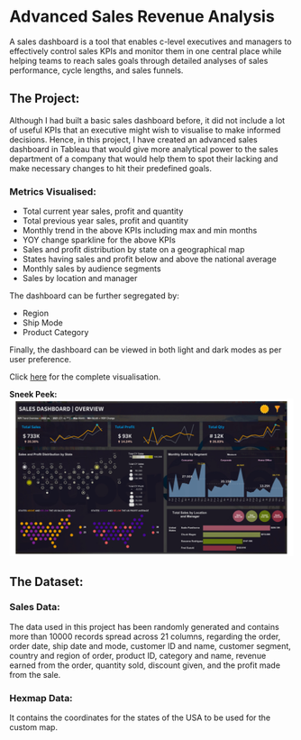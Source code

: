 # Advanced Sales Revenue Analysis

A sales dashboard is a tool that enables c-level executives and managers to effectively control sales KPIs and monitor them in one central place while helping teams to reach sales goals through detailed analyses of sales performance, cycle lengths, and sales funnels.

## The Project:

Although I had built a basic sales dashboard before, it did not include a lot of useful KPIs that an executive might wish to visualise to make informed decisions. Hence, in this project, I have created an advanced sales dashboard in Tableau that would give more analytical power to the sales department of a company that would help them to spot their lacking and make necessary changes to hit their predefined goals. 

### Metrics Visualised:

- Total current year sales, profit and quantity
- Total previous year sales, profit and quantity
- Monthly trend in the above KPIs including max and min months
- YOY change sparkline for the above KPIs
- Sales and profit distribution by state on a geographical map
- States having sales and profit below and above the national average
- Monthly sales by audience segments
- Sales by location and manager

The dashboard can be further segregated by:

- Region
- Ship Mode
- Product Category

Finally, the dashboard can be viewed in both light and dark modes as per user preference. 

Click <a href="https://public.tableau.com/app/profile/rafsan.al.mamun/viz/AdvancedSalesRevenueAnalysisDashboard/SalesDashboard">here</a> for the complete visualisation.
 
**Sneek Peek:**
<img src="Sales Dashboard Preview.png">

## The Dataset:

### Sales Data:

The data used in this project has been randomly generated and contains more than 10000 records spread across 21 columns, regarding the order, order date, ship date and mode, customer ID and name, customer segment, country and region of order, product ID, category and name, revenue earned from the order, quantity sold, discount given, and the profit made from the sale. 

### Hexmap Data:

It contains the coordinates for the states of the USA to be used for the custom map. 
